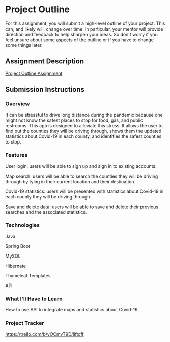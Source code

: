 # Project Outline
For this assignment, you will submit a high-level outline of your project. This can, and likely will, change over time. In particular, your mentor will provide direction and feedback to help sharpen your ideas. So don't worry if you feel unsure about some aspects of the outline or if you have to change some things later.

## Assignment Description
[Project Outline Assignment](https://education.launchcode.org/liftoff/modules/assignments/project-outline)

## Submission Instructions

### Overview
It can be stressful to drive long distance during the pandemic because one might not know the safest places to stop for food, gas, and public restrooms. This app is designed to alleviate this stress. It allows the user to find out the counties they will be driving through, shows them the updated statistics about Covid-19 in each county, and identifies the safest counties to stop. 
### Features
User login: users will be able to sign up and sign in to existing accounts.

Map search: users will be able to search the counties they will be driving through by tying in their current location and their destination. 

Covid-19 statistics: users will be presented with statistics about Covid-19 in each county they will be driving through. 

Save and delete data: users will be able to save and delete their previous searches and the associated statistics.
### Technologies
Java

Spring Boot 

MySQL

Hibernate

Thymeleaf Templates

API
### What I'll Have to Learn
How to use API to integrate maps and statistics about Covid-19. 
### Project Tracker
https://trello.com/b/vOCmvT9D/liftoff
